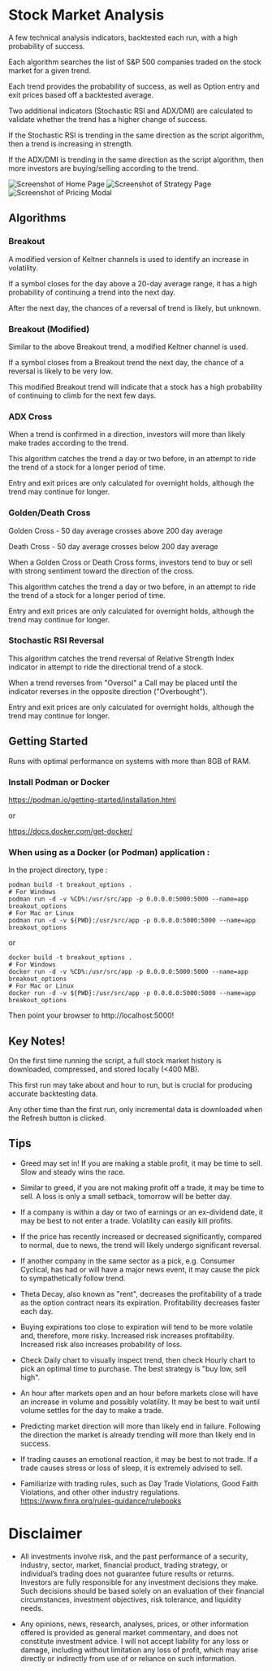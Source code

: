 # Stock Market Analysis

A few technical analysis indicators, backtested each run, with a high probability of success.

Each algorithm searches the list of S&P 500 companies traded on the stock market for a given trend.

Each trend provides the probability of success, as well as Option entry and exit prices based off a backtested average.

Two additional indicators (Stochastic RSI and ADX/DMI) are calculated to validate whether the trend has a higher change of success.

If the Stochastic RSI is trending in the same direction as the script algorithm, then a trend is increasing in strength.

If the ADX/DMI is trending in the same direction as the script algorithm, then more investors are buying/selling according to the trend.

![Screenshot of Home Page](./images/screenshot_0.PNG)
![Screenshot of Strategy Page](./images/screenshot_1.PNG)
![Screenshot of Pricing Modal](./images/screenshot_2.PNG)

## Algorithms

### Breakout

A modified version of Keltner channels is used to identify an increase in volatility.

If a symbol closes for the day above a 20-day average range, it has a high probability of continuing a trend into the next day.

After the next day, the chances of a reversal of trend is likely, but unknown.

### Breakout (Modified)

Similar to the above Breakout trend, a modified Keltner channel is used.

If a symbol closes from a Breakout trend the next day, the chance of a reversal is likely to be very low.

This modified Breakout trend will indicate that a stock has a high probability of continuing to climb for the next few days.

### ADX Cross

When a trend is confirmed in a direction, investors will more than likely make trades according to the trend.

This algorithm catches the trend a day or two before, in an attempt to ride the trend of a stock for a longer period of time.

Entry and exit prices are only calculated for overnight holds, although the trend may continue for longer.

### Golden/Death Cross

Golden Cross - 50 day average crosses above 200 day average

Death Cross - 50 day average crosses below 200 day average

When a Golden Cross or Death Cross forms, investors tend to buy or sell with strong sentiment toward the direction of the cross.

This algorithm catches the trend a day or two before, in an attempt to ride the trend of a stock for a longer period of time.

Entry and exit prices are only calculated for overnight holds, although the trend may continue for longer.

### Stochastic RSI Reversal

This algorithm catches the trend reversal of Relative Strength Index indicator in attempt to ride the directional trend of a stock.

When a trend reverses from "Oversol" a Call may be placed until the indicator reverses in the opposite direction ("Overbought").

Entry and exit prices are only calculated for overnight holds, although the trend may continue for longer.

## Getting Started

Runs with optimal performance on systems with more than 8GB of RAM.

### Install Podman or Docker

https://podman.io/getting-started/installation.html

or

https://docs.docker.com/get-docker/

### When using as a Docker (or Podman) application :

In the project directory, type :

```
podman build -t breakout_options .
# For Windows
podman run -d -v %CD%:/usr/src/app -p 0.0.0.0:5000:5000 --name=app breakout_options
# For Mac or Linux
podman run -d -v ${PWD}:/usr/src/app -p 0.0.0.0:5000:5000 --name=app breakout_options
```

or

```
docker build -t breakout_options .
# For Windows
docker run -d -v %CD%:/usr/src/app -p 0.0.0.0:5000:5000 --name=app breakout_options
# For Mac or Linux
docker run -d -v ${PWD}:/usr/src/app -p 0.0.0.0:5000:5000 --name=app breakout_options
```
Then point your browser to http://localhost:5000!

## Key Notes!

On the first time running the script, a full stock market history is downloaded, compressed, and stored locally (<400 MB).

This first run may take about and hour to run, but is crucial for producing accurate backtesting data.

Any other time than the first run, only incremental data is downloaded when the Refresh button is clicked.

## Tips

- Greed may set in! If you are making a stable profit, it may be time to sell. Slow and steady wins the race.

- Similar to greed, if you are not making profit off a trade, it may be time to sell. A loss is only a small setback, tomorrow will be better day.

- If a company is within a day or two of earnings or an ex-dividend date, it may be best to not enter a trade. Volatility can easily kill profits.

- If the price has recently increased or decreased significantly, compared to normal, due to news, the trend will likely undergo significant reversal.

- If another company in the same sector as a pick, e.g. Consumer Cyclical, has had or will have a major news event, it may cause the pick to sympathetically follow trend.

- Theta Decay, also known as "rent", decreases the profitability of a trade as the option contract nears its expiration. Profitability decreases faster each day.

- Buying expirations too close to expiration will tend to be more volatile and, therefore, more risky. Increased risk increases profitability. Increased risk also increases probability of loss.

- Check Daily chart to visually inspect trend, then check Hourly chart to pick an optimal time to purchase. The best strategy is "buy low, sell high".

- An hour after markets open and an hour before markets close will have an increase in volume and possibly volatility. It may be best to wait until volume settles for the day to make a trade.

- Predicting market direction will more than likely end in failure. Following the direction the market is already trending will more than likely end in success.

- If trading causes an emotional reaction, it may be best to not trade. If a trade causes stress or loss of sleep, it is extremely advised to sell.

- Familiarize with trading rules, such as Day Trade Violations, Good Faith Violations, and other other industry regulations. https://www.finra.org/rules-guidance/rulebooks

# Disclaimer

- All investments involve risk, and the past performance of a security, industry, sector, market, financial product, trading strategy, or individual’s trading does not guarantee future results or returns. Investors are fully responsible for any investment decisions they make. Such decisions should be based solely on an evaluation of their financial circumstances, investment objectives, risk tolerance, and liquidity needs.

- Any opinions, news, research, analyses, prices, or other information offered is provided as general market commentary, and does not constitute investment advice. I will not accept liability for any loss or damage, including without limitation any loss of profit, which may arise directly or indirectly from use of or reliance on such information.